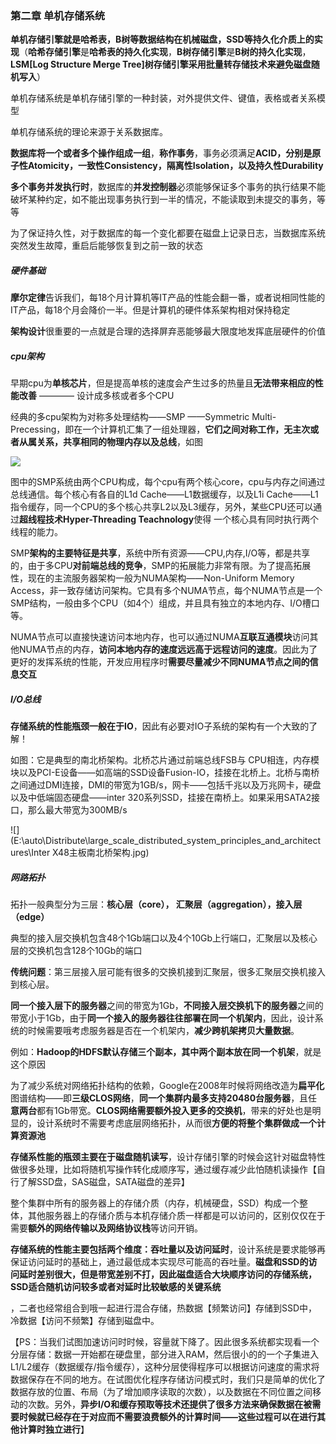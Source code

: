 ### 第二章  单机存储系统

**单机存储引擎就是哈希表，B树等数据结构在机械磁盘，SSD等持久化介质上的实现**（**哈希存储引擎**是**哈希表的持久化实现**，**B树存储引擎**是**B树的持久化实现**，**LSM[Log Structure Merge Tree]树存储引擎采用批量转存储技术来避免磁盘随机写入**）

单机存储系统是单机存储引擎的一种封装，对外提供文件、键值，表格或者关系模型

单机存储系统的理论来源于关系数据库。

**数据库将一个或者多个操作组成一组**，**称作事务**，事务必须满足**ACID，分别是原子性Atomicity，一致性Consistency，隔离性Isolation，以及持久性Durability**

**多个事务并发执行时**，数据库的**并发控制器**必须能够保证多个事务的执行结果不能破坏某种约定，如不能出现事务执行到一半的情况，不能读取到未提交的事务，等等

为了保证持久性，对于数据库的每一个变化都要在磁盘上记录日志，当数据库系统突然发生故障，重启后能够恢复到之前一致的状态



##### 硬件基础

**摩尔定律**告诉我们，每18个月计算机等IT产品的性能会翻一番，或者说相同性能的IT产品，每18个月会降价一半。但是计算机的硬件体系架构相对保持稳定

**架构设计**很重要的一点就是合理的选择屏弃恶能够最大限度地发挥底层硬件的价值



##### cpu架构

早期cpu为**单核芯片**，但是提高单核的速度会产生过多的热量且**无法带来相应的性能改善**  ———— 设计成多核或者多个CPU

经典的多cpu架构为对称多处理结构——SMP ——Symmetric Multi-Precessing，即在一个计算机汇集了一组处理器，**它们之间对称工作，无主次或者从属关系，共享相同的物理内存以及总线**，如图



![](E:\auto\Distribute\large_scale_distributed_system_principles_and_architectures\SMP-system-structure.png)

​	图中的SMP系统由两个CPU构成，每个cpu有两个核心core，cpu与内存之间通过总线通信。每个核心有各自的L1d Cache——L1数据缓存，以及L1i Cache——L1指令缓存，同一个CPU的多个核心共享L2以及L3缓存，另外，某些CPU还可以通过**超线程技术Hyper-Threading Teachnology**使得 一个核心具有同时执行两个线程的能力。

​	SMP**架构的主要特征是共享**，系统中所有资源——CPU,内存,I/O等，都是共享的，由于多CPU**对前端总线的竞争**，SMP的拓展能力非常有限。为了提高拓展性，现在的主流服务器架构一般为NUMA架构——Non-Uniform Memory Access，非一致存储访问架构。它具有多个NUMA节点，每个NUMA节点是一个SMP结构，一般由多个CPU（如4个）组成，并且具有独立的本地内存、I/O槽口等。

​	NUMA节点可以直接快速访问本地内存，也可以通过NUMA**互联互通模块**访问其他NUMA节点的内存，**访问本地内存的速度远远高于远程访问的速度**。因此为了更好的发挥系统的性能，开发应用程序时**需要尽量减少不同NUMA节点之间的信息交互**

##### I/O总线

​	**存储系统的性能瓶颈一般在于IO**，因此有必要对IO子系统的架构有一个大致的了解！

如图：它是典型的南北桥架构。北桥芯片通过前端总线FSB与 CPU相连，内存模块以及PCI-E设备——如高端的SSD设备Fusion-IO，挂接在北桥上。北桥与南桥之间通过DMI连接，DMI的带宽为1GB/s，网卡——包括千兆以及万兆网卡，硬盘以及中低端固态硬盘——inter 320系列SSD，挂接在南桥上。如果采用SATA2接口，那么最大带宽为300MB/s

![](E:\auto\Distribute\large_scale_distributed_system_principles_and_architectures\Inter X48主板南北桥架构.jpg)







##### 网路拓扑

拓扑一般典型分为三层：**核心层（core）， 汇聚层（aggregation），接入层（edge）**

典型的接入层交换机包含48个1Gb端口以及4个10Gb上行端口，汇聚层以及核心层的交换机包含128个10Gb的端口

**传统问题**：第三层接入层可能有很多的交换机接到汇聚层，很多汇聚层交换机接入到核心层。

**同一个接入层下的服务器**之间的带宽为1Gb，**不同接入层交换机下的服务器**之间的带宽小于1Gb，由于**同一个接入的服务器往往部署在同一个机架内**，因此，设计系统的时候需要哦考虑服务器是否在一个机架内，**减少跨机架拷贝大量数据**。

例如：**Hadoop的HDFS默认存储三个副本，其中两个副本放在同一个机架**，就是这个原因

为了减少系统对网络拓扑结构的依赖，Google在2008年时候将网络改造为**扁平化**图谱结构——即**三级CLOS网络**，**同一个集群内最多支持20480台服务器**，且任**意两台**都有1Gb带宽。**CLOS网络需要额外投入更多的交换机**，带来的好处也是明显的，设计系统时不需要考虑底层网络拓扑，从而很**方便的将整个集群做成一个计算资源池**

**存储系性能的瓶颈主要在于磁盘随机读写**，设计存储引擎的时候会这针对磁盘特性做很多处理，比如将随机写操作转化成顺序写，通过缓存减少此怕随机读操作【自行了解SSD盘，SAS磁盘，SATA磁盘的差异】

整个集群中所有的服务器上的存储介质（内存，机械硬盘，SSD）构成一个整体，其他服务器上的存储介质与本机存储介质一样都是可以访问的，区别仅仅在于 需要**额外的网络传输以及网络协议栈**等访问开销。

**存储系统的性能主要包括两个维度：吞吐量以及访问延时**，设计系统是要求能够再保证访问延时的基础上，通过最低成本实现尽可能高的吞吐量。**磁盘和SSD的访问延时差别很大，但是带宽差别不打，因此磁盘适合大块顺序访问的存储系统，SSD适合随机访问较多或者对延时比较敏感的关键系统**

，二者也经常组合到哦一起进行混合存储，热数据【频繁访问】存储到SSD中，冷数据【访问不频繁】存储到磁盘中。

【PS：当我们试图加速访问时时候，容量就下降了。因此很多系统都实现看一个分层存储：数据一开始都在硬盘里，部分进入RAM，然后很小的的一个子集进入L1/L2缓存（数据缓存/指令缓存），这种分层使得程序可以根据访问速度的需求将数据保存在不同的地方。在试图优化程序存储访问模式时，我们只是简单的优化了数据存放的位置、布局（为了增加顺序读取的次数），以及数据在不同位置之间移动的次数。另外，**异步I/O和缓存预取等技术还提供了很多方法来确保数据在被需要时候就已经存在于对应而不需要浪费额外的计算时间——这些过程可以在进行其他计算时独立进行**】